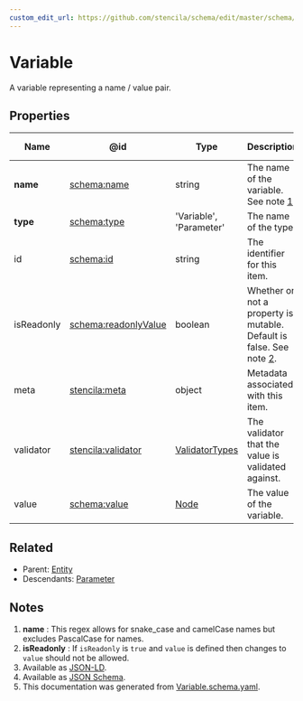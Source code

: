 ```yaml
---
custom_edit_url: https://github.com/stencila/schema/edit/master/schema/Variable.schema.yaml
---
```


# Variable

A variable representing a name / value pair.

## Properties

| Name       | @id                                                             | Type                                        | Description                                                                   | Inherited from                  |
| ---------- | --------------------------------------------------------------- | ------------------------------------------- | ----------------------------------------------------------------------------- | ------------------------------- |
| **name**   | [schema:name](https://schema.org/name)                          | string                                      | The name of the variable. See note [1](#notes).                               | [Variable](../Code/Variable.md) |
| **type**   | [schema:type](https://schema.org/type)                          | 'Variable', 'Parameter'                     | The name of the type.                                                         | [Entity](../Other/Entity.md)    |
| id         | [schema:id](https://schema.org/id)                              | string                                      | The identifier for this item.                                                 | [Entity](../Other/Entity.md)    |
| isReadonly | [schema:readonlyValue](https://schema.org/readonlyValue)        | boolean                                     | Whether or not a property is mutable. Default is false. See note [2](#notes). | [Variable](../Code/Variable.md) |
| meta       | [stencila:meta](https://schema.stenci.la/meta.jsonld)           | object                                      | Metadata associated with this item.                                           | [Entity](../Other/Entity.md)    |
| validator  | [stencila:validator](https://schema.stenci.la/validator.jsonld) | [ValidatorTypes](../Data/ValidatorTypes.md) | The validator that the value is validated against.                            | [Variable](../Code/Variable.md) |
| value      | [schema:value](https://schema.org/value)                        | [Node](../Other/Node.md)                    | The value of the variable.                                                    | [Variable](../Code/Variable.md) |

## Related

-   Parent: [Entity](../Other/Entity.md)
-   Descendants: [Parameter](../Code/Parameter.md)

## Notes

1.  **name** : This regex allows for snake_case and camelCase names but excludes PascalCase for names.
2.  **isReadonly** : If `isReadonly` is `true` and `value` is defined then changes to `value` should not be allowed.
3.  Available as [JSON-LD](https://schema.stenci.la/Variable.jsonld).
4.  Available as [JSON Schema](https://schema.stenci.la/v1/Variable.schema.json).
5.  This documentation was generated from [Variable.schema.yaml](https://github.com/stencila/schema/blob/master/schema/Variable.schema.yaml).
